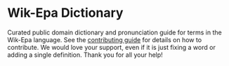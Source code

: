 
# Wik-Epa Dictionary

Curated public domain dictionary and pronunciation guide for terms in the Wik-Epa language. See the [contributing guide](https://github.com/drumworkteam/term/blob/make/.github/contributing.md) for details on how to contribute. We would love your support, even if it is just fixing a word or adding a single definition. Thank you for all your help!